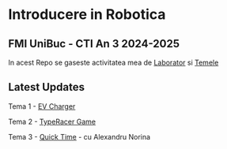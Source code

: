 # Introducere in Robotica

## FMI UniBuc - CTI An 3 2024-2025

In acest Repo se gaseste activitatea mea de [Laborator](https://github.com/RoTak00/Robotica-FMI-24-25/tree/main/Lab)
si [Temele](https://github.com/RoTak00/Robotica-FMI-24-25/tree/main/Teme)

## Latest Updates

Tema 1 - [EV Charger](https://github.com/RoTak00/Robotica-FMI-24-25/tree/main/Teme/T1)

Tema 2 - [TypeRacer Game](https://github.com/RoTak00/Robotica-FMI-24-25/tree/main/Teme/T2)

Tema 3 - [Quick Time](https://github.com/RoTak00/Robotica-FMI-24-25/tree/main/Teme/T3) - cu Alexandru Norina
